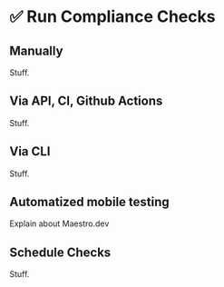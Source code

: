 # ✅ Run Compliance Checks

## Manually 
Stuff.

## Via API, CI, Github Actions
Stuff.

## Via CLI
Stuff.

## Automatized mobile testing
Explain about Maestro.dev

## Schedule Checks  
Stuff.